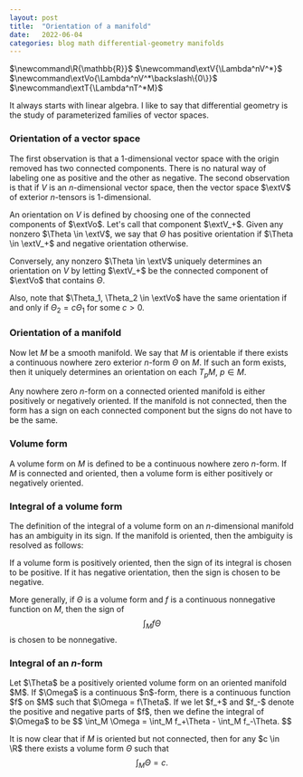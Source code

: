 ```yaml
---
layout: post
title:  "Orientation of a manifold"
date:   2022-06-04
categories: blog math differential-geometry manifolds
---
```

<p>
$\newcommand\R{\mathbb{R}}$
$\newcommand\extV{\Lambda^nV^*}$
$\newcommand\extVo{\Lambda^nV^*\backslash\{0\}}$
$\newcommand\extT{\Lambda^nT^*M}$
</p>

It always starts with linear algebra. I like to say that differential geometry is the study of parameterized families of vector spaces.

### Orientation of a vector space

The first observation is that a $1$-dimensional vector space with the origin removed has two connected components. There is no natural way of labeling one as positive and the other as negative. The second observation is that if $V$ is an $n$-dimensional vector space, then the vector space $\extV$ of exterior $n$-tensors is $1$-dimensional.

An orientation on $V$ is defined by choosing one of the connected components of $\extVo$. Let's call that component $\extV_+$. Given any nonzero $\Theta \in \extV$, we say that $\Theta$ has positive orientation if $\Theta \in \extV_+$ and negative orientation otherwise.

Conversely, any nonzero $\Theta \in \extV$ uniquely determines an orientation on $V$ by letting $\extV_+$ be the connected component of $\extVo$ that contains $\Theta$.

Also, note that $\Theta_1, \Theta_2 \in \extVo$ have the same orientation if and only if $\Theta_2 = c \Theta_1$ for some $c > 0$.

### Orientation of a manifold

Now let $M$ be a smooth manifold. We say that $M$ is orientable if there exists a continuous nowhere zero exterior $n$-form $\Theta$ on $M$. If such an form exists, then it uniquely determines an orientation on each $T_pM$, $p \in M$.

Any nowhere zero $n$-form on a connected oriented manifold is either positively or negatively oriented. If the manifold is not connected, then the form has a sign on each connected component but the signs do not have to be the same.

### Volume form

A volume form on $M$ is defined to be a continuous nowhere zero $n$-form. If $M$ is connected and oriented, then a volume form is either positively or negatively oriented.

### Integral of a volume form

The definition of the integral of a volume form on an $n$-dimensional manifold has an ambiguity in its sign. If the manifold is oriented, then the ambiguity is resolved as follows:

If a volume form is positively oriented, then the sign of its integral is chosen to be positive. If it has negative orientation, then the sign is chosen to be negative.

More generally, if $\Theta$ is a volume form and $f$ is a continuous nonnegative function on $M$, then the sign of
$$
\int_M f\Theta
$$
is chosen to be nonnegative.

### Integral of an $n$-form

<p>
Let $\Theta$ be a positively oriented volume form on an oriented manifold $M$. If $\Omega$ is a continuous $n$-form, there is a continuous function $f$ on $M$ such that $\Omega = f\Theta$. If we let $f_+$ and $f_-$ denote the positive and negative parts of $f$, then we define the integral of $\Omega$ to be
$$
\int_M \Omega = \int_M f_+\Theta - \int_M f_-\Theta.
$$
</p>

It is now clear that if $M$ is oriented but not connected, then for any $c \in \R$ there exists a volume form $\Theta$ such that
$$
\int_M \Theta = c.
$$